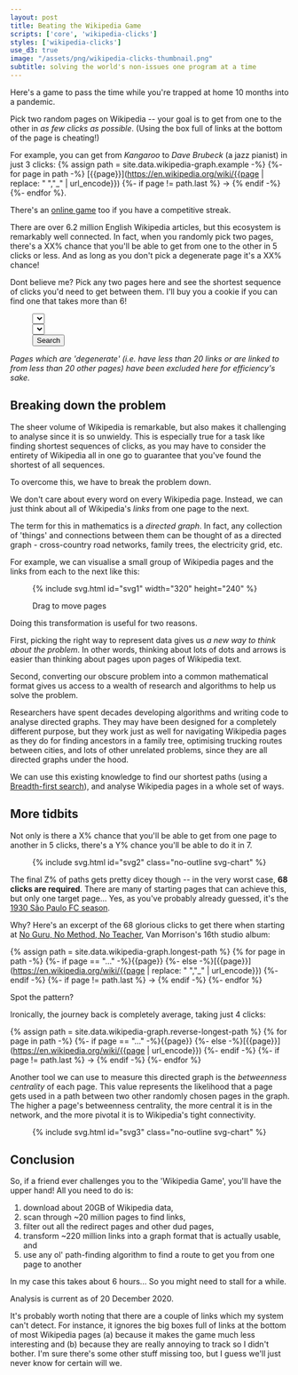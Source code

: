 ```yaml
---
layout: post
title: Beating the Wikipedia Game
scripts: ['core', 'wikipedia-clicks']
styles: ['wikipedia-clicks']
use_d3: true
image: "/assets/png/wikipedia-clicks-thumbnail.png"
subtitle: solving the world's non-issues one program at a time
---
```


Here's a game to pass the time while you're trapped at home 10 months into a pandemic. 

Pick two random pages on Wikipedia -- your goal is to get from one to the other in _as few clicks as possible_. (Using the box full of links at the bottom of the page is cheating!)

For example, you can get from _Kangaroo_ to _Dave Brubeck_ (a jazz pianist) in just 3 clicks: {% assign path = site.data.wikipedia-graph.example -%}
{%- for page in path -%}
    [{{page}}](https://en.wikipedia.org/wiki/{{page | replace: " ","_" | url_encode}})
    {%- if page != path.last %} → {% endif -%}
{%- endfor %}.

There's an [online game](https://www.thewikigame.com) too if you have a competitive streak.

There are over 6.2 million English Wikipedia articles, but this ecosystem is remarkably well connected. In fact, when you randomly pick two pages, there's a XX% chance that you'll be able to get from one to the other in 5 clicks or less. And as long as you don't pick a degenerate page it's a XX% chance!

Dont believe me? Pick any two pages here and see the shortest sequence of clicks you'd need to get between them. I'll buy you a cookie if you can find one that takes more than 6!

<figure>
<div class="route-query container">
    <div class="route-input row justify-content-center">
        <div class="col-10 col-lg-6">
            <select id="route-start-picker" class="route-picker">
                <option></option>
            </select>
        </div>
        <div class="col-10 col-lg-6">
            <select id="route-end-picker" class="route-picker">
                <option></option>
            </select>
        </div>
        <div class="col-auto">
            <button id="route-submit" class="btn btn-success" type="submit" onclick="submit_route_request()">Search</button>
        </div>
    </div>
    <div class="route-output"></div>
</div>
<!-- <figcaption>
    <p class="caption">Find a path from one page to another.</p>
</figcaption> -->
</figure>

_Pages which are 'degenerate' (i.e. have less than 20 links or are linked to from less than 20 other pages) have been excluded here for efficiency's sake._

## Breaking down the problem

The sheer volume of Wikipedia is remarkable, but also makes it challenging to analyse since it is so unwieldy. This is especially true for a task like finding shortest sequences of clicks, as you may have to consider the entirety of Wikipedia all in one go to guarantee that you've found the shortest of all sequences.

To overcome this, we have to break the problem down.

We don't care about every word on every Wikipedia page. Instead, we can just think about all of Wikipedia's _links_ from one page to the next.

The term for this in mathematics is a _directed graph_. In fact, any collection of 'things' and connections between them can be thought of as a directed graph - cross-country road networks, family trees, the electricity grid, etc. 

For example, we can visualise a small group of Wikipedia pages and the links from each to the next like this:

<figure>
{% include svg.html id="svg1" width="320" height="240" %}
<figcaption>
    <p class="caption">Drag to move pages</p>
</figcaption>
</figure>

Doing this transformation is useful for two reasons.

First, picking the right way to represent data gives us _a new way to think about the problem_. In other words, thinking about lots of dots and arrows is easier than thinking about pages upon pages of Wikipedia text.

Second, converting our obscure problem into a common mathematical format gives us access to a wealth of research and algorithms to help us solve the problem.

Researchers have spent decades developing algorithms and writing code to analyse directed graphs. They may have been designed for a completely different purpose, but they work just as well for navigating Wikipedia pages as they do for finding ancestors in a family tree, optimising trucking routes between cities, and lots of other unrelated problems, since they are all directed graphs under the hood.

We can use this existing knowledge to find our shortest paths (using a [Breadth-first search](https://en.wikipedia.org/wiki/Breadth-first_search)), and analyse Wikipedia pages in a whole set of ways.

## More tidbits

Not only is there a X% chance that you'll be able to get from one page to another in 5 clicks, there's a Y% chance you'll be able to do it in 7. 

<figure>
{% include svg.html id="svg2" class="no-outline svg-chart" %}
<!-- <figcaption>
    <p class="caption">Drag to move pages</p>
</figcaption> -->
</figure>

The final Z% of paths gets pretty dicey though -- in the very worst case, **68 clicks are required**. There are many of starting pages that can achieve this, but only one target page... Yes, as you've probably already guessed, it's the [1930 São Paulo FC season](https://en.wikipedia.org/wiki/1930_S%C3%A3o_Paulo_FC_season). 

Why? Here's an excerpt of the 68 glorious clicks to get there when starting at [No Guru, No Method, No Teacher](https://en.wikipedia.org/wiki/No_Guru,_No_Method,_No_Teacher), Van Morrison's 16th studio album:

{% assign path = site.data.wikipedia-graph.longest-path %}
{% for page in path -%}
    {%- if page == "..." -%}{{page}}
    {%- else -%}[{{page}}](https://en.wikipedia.org/wiki/{{page | replace: " ","_" | url_encode}})
    {%- endif -%}
    {%- if page != path.last %} → {% endif -%}
{%- endfor %}

Spot the pattern?

Ironically, the journey back is completely average, taking just 4 clicks:

{% assign path = site.data.wikipedia-graph.reverse-longest-path %}
{% for page in path -%}
    {%- if page == "..." -%}{{page}}
    {%- else -%}[{{page}}](https://en.wikipedia.org/wiki/{{page | url_encode}})
    {%- endif -%}
    {%- if page != path.last %} → {% endif -%}
{%- endfor %}

Another tool we can use to measure this directed graph is the _betweenness centrality_ of each page. This value represents the likelihood that a page gets used in a path between two other randomly chosen pages in the graph. The higher a page's betweenness centrality, the more central it is in the network, and the more pivotal it is to Wikipedia's tight connectivity.

<figure>
{% include svg.html id="svg3" class="no-outline svg-chart" %}
</figure>

## Conclusion

So, if a friend ever challenges you to the 'Wikipedia Game', you'll have the upper hand! All you need to do is:

1. download about 20GB of Wikipedia data,
1. scan through ~20 million pages to find links,
1. filter out all the redirect pages and other dud pages,
1. transform ~220 million links into a graph format that is actually usable, and
1. use any ol' path-finding algorithm to find a route to get you from one page to another

In my case this takes about 6 hours... So you might need to stall for a while.

<div class="footnotes">
<p>Analysis is current as of 20 December 2020.</p>

<p>
It's probably worth noting that there are a couple of links which my system can't detect. For instance, it ignores the big boxes full of links at the bottom of most Wikipedia pages (a) because it makes the game much less interesting and (b) because they are really annoying to track so I didn't bother. I'm sure there's some other stuff missing too, but I guess we'll just never know for certain will we.</p>
</div>